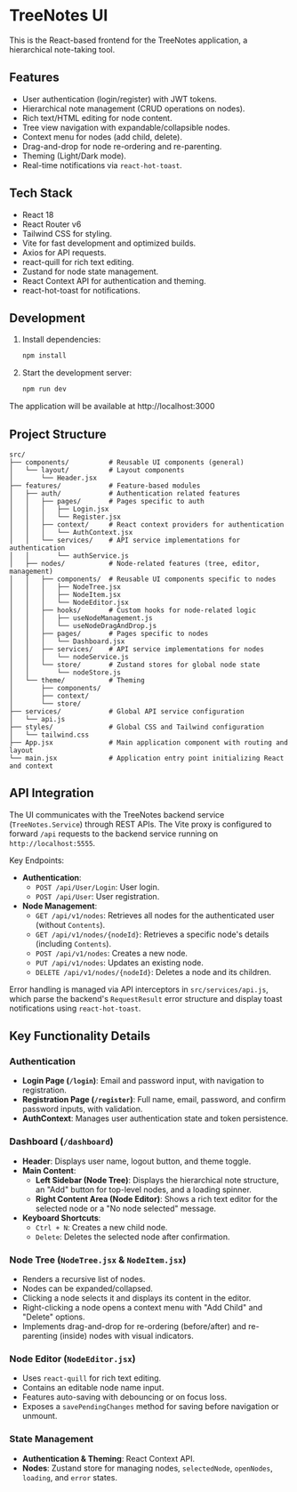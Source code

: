 # TreeNotes UI

This is the React-based frontend for the TreeNotes application, a hierarchical note-taking tool.

## Features

- User authentication (login/register) with JWT tokens.
- Hierarchical note management (CRUD operations on nodes).
- Rich text/HTML editing for node content.
- Tree view navigation with expandable/collapsible nodes.
- Context menu for nodes (add child, delete).
- Drag-and-drop for node re-ordering and re-parenting.
- Theming (Light/Dark mode).
- Real-time notifications via `react-hot-toast`.

## Tech Stack

- React 18
- React Router v6
- Tailwind CSS for styling.
- Vite for fast development and optimized builds.
- Axios for API requests.
- react-quill for rich text editing.
- Zustand for node state management.
- React Context API for authentication and theming.
- react-hot-toast for notifications.

## Development

1. Install dependencies:
   ```bash
   npm install
   ```

2. Start the development server:
   ```bash
   npm run dev
   ```

The application will be available at http://localhost:3000

## Project Structure

```
src/
├── components/          # Reusable UI components (general)
│   └── layout/          # Layout components
│       └── Header.jsx
├── features/            # Feature-based modules
│   ├── auth/            # Authentication related features
│   │   ├── pages/       # Pages specific to auth
│   │   │   ├── Login.jsx
│   │   │   └── Register.jsx
│   │   ├── context/     # React context providers for authentication
│   │   │   └── AuthContext.jsx
│   │   └── services/    # API service implementations for authentication
│   │       └── authService.js
│   ├── nodes/           # Node-related features (tree, editor, management)
│   │   ├── components/  # Reusable UI components specific to nodes
│   │   │   ├── NodeTree.jsx
│   │   │   ├── NodeItem.jsx
│   │   │   └── NodeEditor.jsx
│   │   ├── hooks/       # Custom hooks for node-related logic
│   │   │   ├── useNodeManagement.js
│   │   │   └── useNodeDragAndDrop.js
│   │   ├── pages/       # Pages specific to nodes
│   │   │   └── Dashboard.jsx
│   │   ├── services/    # API service implementations for nodes
│   │   │   └── nodeService.js
│   │   └── store/       # Zustand stores for global node state
│   │       └── nodeStore.js
│   └── theme/           # Theming
│       ├── components/
│       ├── context/
│       └── store/
├── services/            # Global API service configuration
│   └── api.js
├── styles/              # Global CSS and Tailwind configuration
│   └── tailwind.css
├── App.jsx              # Main application component with routing and layout
└── main.jsx             # Application entry point initializing React and context
```

## API Integration

The UI communicates with the TreeNotes backend service (`TreeNotes.Service`) through REST APIs. The Vite proxy is configured to forward `/api` requests to the backend service running on `http://localhost:5555`.

Key Endpoints:

- **Authentication**:
  - `POST /api/User/Login`: User login.
  - `POST /api/User`: User registration.
- **Node Management**:
  - `GET /api/v1/nodes`: Retrieves all nodes for the authenticated user (without `Contents`).
  - `GET /api/v1/nodes/{nodeId}`: Retrieves a specific node's details (including `Contents`).
  - `POST /api/v1/nodes`: Creates a new node.
  - `PUT /api/v1/nodes`: Updates an existing node.
  - `DELETE /api/v1/nodes/{nodeId}`: Deletes a node and its children.

Error handling is managed via API interceptors in `src/services/api.js`, which parse the backend's `RequestResult` error structure and display toast notifications using `react-hot-toast`.

## Key Functionality Details

### Authentication
- **Login Page (`/login`)**: Email and password input, with navigation to registration.
- **Registration Page (`/register`)**: Full name, email, password, and confirm password inputs, with validation.
- **AuthContext**: Manages user authentication state and token persistence.

### Dashboard (`/dashboard`)
- **Header**: Displays user name, logout button, and theme toggle.
- **Main Content**:
  - **Left Sidebar (Node Tree)**: Displays the hierarchical note structure, an "Add" button for top-level nodes, and a loading spinner.
  - **Right Content Area (Node Editor)**: Shows a rich text editor for the selected node or a "No node selected" message.
- **Keyboard Shortcuts**:
  - `Ctrl + N`: Creates a new child node.
  - `Delete`: Deletes the selected node after confirmation.

### Node Tree (`NodeTree.jsx` & `NodeItem.jsx`)
- Renders a recursive list of nodes.
- Nodes can be expanded/collapsed.
- Clicking a node selects it and displays its content in the editor.
- Right-clicking a node opens a context menu with "Add Child" and "Delete" options.
- Implements drag-and-drop for re-ordering (before/after) and re-parenting (inside) nodes with visual indicators.

### Node Editor (`NodeEditor.jsx`)
- Uses `react-quill` for rich text editing.
- Contains an editable node name input.
- Features auto-saving with debouncing or on focus loss.
- Exposes a `savePendingChanges` method for saving before navigation or unmount.

### State Management
- **Authentication & Theming**: React Context API.
- **Nodes**: Zustand store for managing nodes, `selectedNode`, `openNodes`, `loading`, and `error` states.
